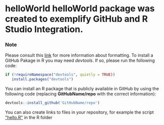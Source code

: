 # helloWorld helloWorld package was created to exemplify GitHub and R Studio Integration. 

### Note 
Please consult this [link]( https://docs.github.com/en/get-started/writing-on-github/getting-startedwith-writing-and-formatting-on-github/basic-writing-and-formatting-syntax) for more information about formatting. To install a GitHub Pakage in R you may need *devtools*. If so, please run the following code: 
```R 
if (!requireNamespace("devtools", quietly = TRUE)) 
   install.packages("devtools") 
```

You can install an R package that is publicly available in GitHub by using the following code (replacing **GitHubName/repo** with the correct information): 

```R 
devtools::install_github('GitHubName/repo')
```

You can also create links to files in your repository, for example the script ["hello.R"](R/hello.R) in the R folder 
